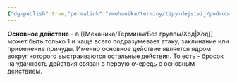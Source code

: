```yaml
---
{"dg-publish":true,"permalink":"/mehanika/terminy/tipy-dejstvij/podrobnee-o-tipah-dejstvij/osnovnoe/"}
---
```


**Основное действие** - в [[Механика/Термины/Без группы/Ход\|Ход]] может быть только 1 и чаще всего подразумевает атаку, заклинание или применение причуды. Именно основное действие является ядром вокруг которого выстраиваются остальные действия. То есть - бросок на удачность действия связан в первую очередь с основным действием.
